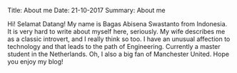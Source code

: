 Title: About me 
Date: 21-10-2017 
Summary: About me

Hi! Selamat Datang! My name is Bagas Abisena Swastanto from Indonesia. It is very hard to write about myself here, seriously. My wife describes me as a classic introvert, and I really think so too. I have an unusual affection to technology and that leads to the path of Engineering. Currently a master student in the Netherlands. Oh, I also a big fan of Manchester United. Hope you enjoy my blog!
